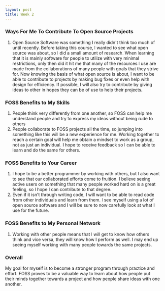 ```yaml
---
layout: post
title: Week 2
---
```


### Ways For Me To Contribute To Open Source Projects

1. Open Source Software was something I really didn't think too much of until recently. Before taking this course, I wanted to see what open source was about, so I did a small amount of research. When learning that it is mainly software for people to utilize with very minimal restrictions, only then did it hit me that many of the resources I use are made from the collaborations of many people with goals that they strive for. Now knowing the basis of what open source is about, I want to be able to contribute to projects by making bug fixes or even help with design for efficiency. If possible, I will also try to contribute by giving ideas to other in hopes they can be of use to help their projects.  

### FOSS Benefits to My Skills

1. People think very differently from one another, so FOSS can help me understand people and try to express my ideas without being rude to others
2. People collaborate to FOSS projects all the time, so jumping into something like this will be a new experience for me. Working together to reach a certain goal will help me obtain a mindset to work as a group, not as just an individual. I hope to receive feedback so I can be able to learn and do the same for others.

### FOSS Benefits to Your Career

1. I hope to be a better programmer by working with others, but I also want to see that our collaborated efforts come to fruition. I believe seeing active users on something that many people worked hard on is a great feeling, so I hope I can contribute to that degree.
2. Even if it isn't through writing code, I will want to be able to read code from other individuals and learn from them. I see myself using a lot of open source software and I will be sure to now carefully look at what I use for the future.

### FOSS Benefits to My Personal Network

1. Working with other people means that I will get to know how others think and vice versa, they will know how I perform as well. I may end up seeing myself working with many people towards the same projects.

### Overall

My goal for myself is to become a stronger program through practice and effort. FOSS proves to be a valuable way to learn about how people put their minds together towards a project and how people share ideas with one another.
